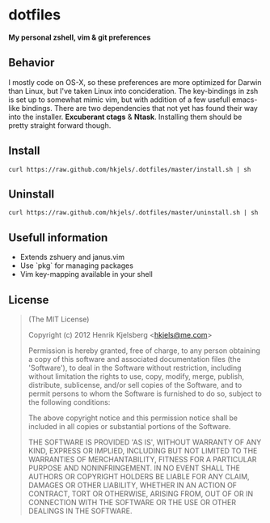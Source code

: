 
# dotfiles

__My personal zshell, vim & git preferences__



## Behavior

I mostly code on OS-X, so these preferences are more optimized for Darwin than
Linux, but I've taken Linux into concideration. The key-bindings in zsh is set
up to somewhat mimic vim, but with addition of a few usefull emacs-like
bindings. There are two dependencies that not yet has found their way into the
installer. __Excuberant ctags__ & __Ntask__. Installing them should be pretty
straight forward though.



## Install

    curl https://raw.github.com/hkjels/.dotfiles/master/install.sh | sh


## Uninstall

    curl https://raw.github.com/hkjels/.dotfiles/master/uninstall.sh | sh


## Usefull information

*  Extends zshuery and janus.vim
*  Use \`pkg\` for managing packages
*  Vim key-mapping available in your shell


## License

> (The MIT License)
>
> Copyright (c) 2012 Henrik Kjelsberg &lt;hkjels@me.com&gt;
>
> Permission is hereby granted, free of charge, to any person obtaining
> a copy of this software and associated documentation files (the
> 'Software'), to deal in the Software without restriction, including
> without limitation the rights to use, copy, modify, merge, publish,
> distribute, sublicense, and/or sell copies of the Software, and to
> permit persons to whom the Software is furnished to do so, subject to
> the following conditions:
>
> The above copyright notice and this permission notice shall be
> included in all copies or substantial portions of the Software.
>
> THE SOFTWARE IS PROVIDED 'AS IS', WITHOUT WARRANTY OF ANY KIND,
> EXPRESS OR IMPLIED, INCLUDING BUT NOT LIMITED TO THE WARRANTIES OF
> MERCHANTABILITY, FITNESS FOR A PARTICULAR PURPOSE AND NONINFRINGEMENT.
> IN NO EVENT SHALL THE AUTHORS OR COPYRIGHT HOLDERS BE LIABLE FOR ANY
> CLAIM, DAMAGES OR OTHER LIABILITY, WHETHER IN AN ACTION OF CONTRACT,
> TORT OR OTHERWISE, ARISING FROM, OUT OF OR IN CONNECTION WITH THE
> SOFTWARE OR THE USE OR OTHER DEALINGS IN THE SOFTWARE.


